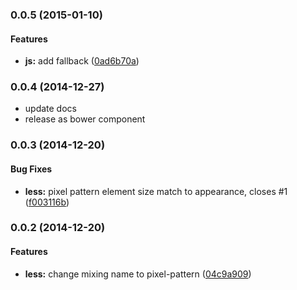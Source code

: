 <a name="0.0.5"></a>
### 0.0.5 (2015-01-10)


#### Features

* **js:** add fallback ([0ad6b70a](https://github.com/ertrzyiks/pixel-pattern-generator/commit/0ad6b70adbc513df73d53f4f28de2db755e06bc7))


<a name="0.0.4"></a>
### 0.0.4 (2014-12-27)

* update docs
* release as bower component

<a name="0.0.3"></a>
### 0.0.3 (2014-12-20)


#### Bug Fixes

* **less:** pixel pattern element size match to appearance, closes #1 ([f003116b](https://github.com/ertrzyiks/pixel-pattern-generator/commit/f003116bad9bdc2100907e081e1913c1df361051))


<a name="0.0.2"></a>
### 0.0.2 (2014-12-20)


#### Features

* **less:** change mixing name to pixel-pattern ([04c9a909](https://github.com/ertrzyiks/pixel-pattern-generator/commit/04c9a909c566dc974335964ff19b8c41c5b601d0))

